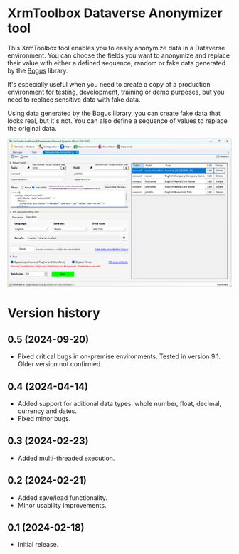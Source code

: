 # XrmToolbox Dataverse Anonymizer tool

This XrmToolbox tool enables you to easily anonymize data in a Dataverse environment.
You can choose the fields you want to anonymize and replace their value with either a defined sequence, random or fake data generated by the [Bogus](https://github.com/bchavez/Bogus) library.

It's especially useful when you need to create a copy of a production environment for testing, development, training or demo purposes, but you need to replace sensitive data with fake data.

Using data generated by the Bogus library, you can create fake data that looks real, but it's not. You can also define a sequence of values to replace the original data.

![Screenshot](https://github.com/kowgli/XrmToolBox.DataverseAnonymizer/blob/master/Docs/DDA_Screenshot.png?raw=true)

# Version history

## 0.5 (2024-09-20)
- Fixed critical bugs in on-premise environments. Tested in version 9.1. Older version not confirmed.

## 0.4 (2024-04-14)
- Added support for aditional data types: whole number, float, decimal, currency and dates.
- Fixed minor bugs. 

## 0.3 (2024-02-23)
- Added multi-threaded execution.

## 0.2 (2024-02-21)
- Added save/load functionality.
- Minor usability improvements.

## 0.1 (2024-02-18)
- Initial release.